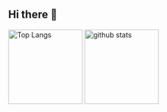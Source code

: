 ## Hi there 👋


<p align="left"> 
  <img alt="Top Langs" height="150px" src="https://github-readme-stats.vercel.app/api/top-langs/?username=yoshinari0822&layout=compact&show_icons=true&theme=onedark" />
  <img alt="github stats" height="150px" src="https://github-readme-stats-bice-chi-27.vercel.app/api?username=yoshinari0822&count_private=true&theme=onedark" />
</p>
<!--
**yoshinari0822/yoshinari0822** is a ✨ _special_ ✨ repository because its `README.md` (this file) appears on your GitHub profile.

Here are some ideas to get you started:

- 🔭 I’m currently working on ...
- 🌱 I’m currently learning ...
- 👯 I’m looking to collaborate on ...
- 🤔 I’m looking for help with ...
- 💬 Ask me about ...
- 📫 How to reach me: ...
- 😄 Pronouns: ...
- ⚡ Fun fact: ...
-->
